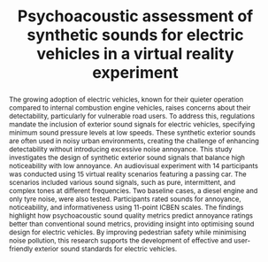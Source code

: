 ---
layout: publication
sitemap: false
title: "Psychoacoustic assessment of synthetic sounds for electric vehicles in a virtual reality experiment"
authors: Bazilinskyy, P., & Alam, M. S., & Martínez, R.M.
pdf: bazilinksyy2025sound
image: bazilinksyy2025sound.jpg
display: Submitted
year:
doi:
code: https://github.com/Shaadalam9/sound-ev
abstract: "The growing adoption of electric vehicles, known for their quieter operation compared to internal combustion engine vehicles, raises concerns about their detectability, particularly for vulnerable road users. To address this, regulations mandate the inclusion of exterior sound signals for electric vehicles, specifying minimum sound pressure levels at low speeds. These synthetic exterior sounds are often used in noisy urban environments, creating the challenge of enhancing detectability without introducing excessive noise annoyance. This study investigates the design of synthetic exterior sound signals that balance high noticeability with low annoyance. An audiovisual experiment with 14 participants was conducted using 15 virtual reality scenarios featuring a passing car. The scenarios included various sound signals, such as pure, intermittent, and complex tones at different frequencies. Two baseline cases, a diesel engine and only tyre noise, were also tested. Participants rated sounds for annoyance, noticeability, and informativeness using 11-point ICBEN scales. The findings highlight how psychoacoustic sound quality metrics predict annoyance ratings better than conventional sound metrics, providing insight into optimising sound design for electric vehicles. By improving pedestrian safety while minimising noise pollution, this research supports the development of effective and user-friendly exterior sound standards for electric vehicles."
---